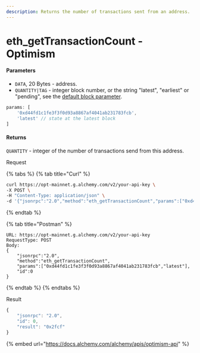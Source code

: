 ```yaml
---
description: Returns the number of transactions sent from an address.
---
```


# eth\_getTransactionCount - Optimism

#### Parameters

* `DATA`, 20 Bytes - address.
* `QUANTITY|TAG` - integer block number, or the string "latest", "earliest" or "pending", see the [default block parameter](https://eth.wiki/json-rpc/API#the-default-block-parameter).

```javascript
params: [
    '0xd44fd1c1fe3f3f0d93a8867af4041ab231783fcb',
    'latest' // state at the latest block
]
```

#### Returns

`QUANTITY` - integer of the number of transactions send from this address.

Request

{% tabs %}
{% tab title="Curl" %}
```bash
curl https://opt-mainnet.g.alchemy.com/v2/your-api-key \
-X POST \
-H "Content-Type: application/json" \
-d '{"jsonrpc":"2.0","method":"eth_getTransactionCount","params":["0xd44fd1c1fe3f3f0d93a8867af4041ab231783fcb","latest"],"id":0}'
```
{% endtab %}

{% tab title="Postman" %}
```http
URL: https://opt-mainnet.g.alchemy.com/v2/your-api-key
RequestType: POST
Body: 
{
    "jsonrpc":"2.0",
    "method":"eth_getTransactionCount",
    "params":["0xd44fd1c1fe3f3f0d93a8867af4041ab231783fcb","latest"],
    "id":0
}
```
{% endtab %}
{% endtabs %}

Result

```javascript
{
    "jsonrpc": "2.0",
    "id": 0,
    "result": "0x2fcf"
}
```

{% embed url="https://docs.alchemy.com/alchemy/apis/optimism-api" %}
